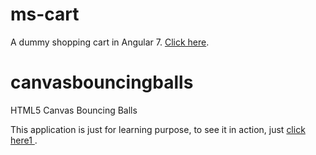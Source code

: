 # ms-cart
A dummy shopping cart in Angular 7.
<a href="https://objectgyan.github.io/ms-cart">Click here</a>.

# canvasbouncingballs
HTML5 Canvas Bouncing Balls

This application is just for learning purpose, to see it in action, just <a href="https://objectgyan.github.io/canvasbouncingballs/">click here1 </a>.
